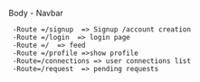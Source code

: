 Body
     - Navbar

     -Route =/signup  => Signup /account creation
     -Route =/login  => login page
     -Route =/  => feed
     -Route =/profile =>show profile
     -Route=/connections => user connections list
     -Route=/request  => pending requests


     
   
